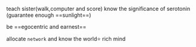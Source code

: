 teach sister(walk,computer and score)
know the significance of serotonin
(guarantee enough ==sunlight==)

be ==egocentric and earnest==

allocate `network` and know the world⭐
rich mind

